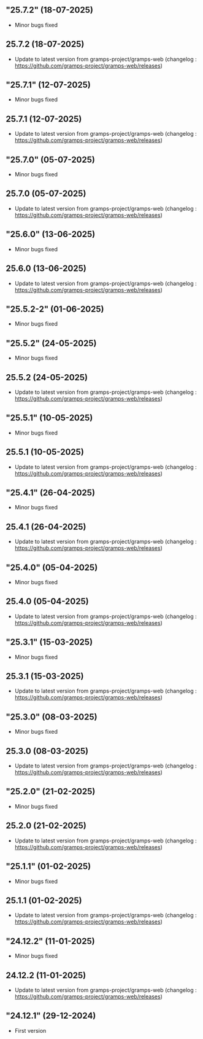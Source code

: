 ## "25.7.2" (18-07-2025)
- Minor bugs fixed

## 25.7.2 (18-07-2025)
- Update to latest version from gramps-project/gramps-web (changelog : https://github.com/gramps-project/gramps-web/releases)
## "25.7.1" (12-07-2025)
- Minor bugs fixed
## 25.7.1 (12-07-2025)

- Update to latest version from gramps-project/gramps-web (changelog : https://github.com/gramps-project/gramps-web/releases)

## "25.7.0" (05-07-2025)

- Minor bugs fixed

## 25.7.0 (05-07-2025)

- Update to latest version from gramps-project/gramps-web (changelog : https://github.com/gramps-project/gramps-web/releases)

## "25.6.0" (13-06-2025)

- Minor bugs fixed

## 25.6.0 (13-06-2025)

- Update to latest version from gramps-project/gramps-web (changelog : https://github.com/gramps-project/gramps-web/releases)

## "25.5.2-2" (01-06-2025)

- Minor bugs fixed

## "25.5.2" (24-05-2025)

- Minor bugs fixed

## 25.5.2 (24-05-2025)

- Update to latest version from gramps-project/gramps-web (changelog : https://github.com/gramps-project/gramps-web/releases)

## "25.5.1" (10-05-2025)

- Minor bugs fixed

## 25.5.1 (10-05-2025)

- Update to latest version from gramps-project/gramps-web (changelog : https://github.com/gramps-project/gramps-web/releases)

## "25.4.1" (26-04-2025)

- Minor bugs fixed

## 25.4.1 (26-04-2025)

- Update to latest version from gramps-project/gramps-web (changelog : https://github.com/gramps-project/gramps-web/releases)

## "25.4.0" (05-04-2025)

- Minor bugs fixed

## 25.4.0 (05-04-2025)

- Update to latest version from gramps-project/gramps-web (changelog : https://github.com/gramps-project/gramps-web/releases)

## "25.3.1" (15-03-2025)

- Minor bugs fixed

## 25.3.1 (15-03-2025)

- Update to latest version from gramps-project/gramps-web (changelog : https://github.com/gramps-project/gramps-web/releases)

## "25.3.0" (08-03-2025)

- Minor bugs fixed

## 25.3.0 (08-03-2025)

- Update to latest version from gramps-project/gramps-web (changelog : https://github.com/gramps-project/gramps-web/releases)

## "25.2.0" (21-02-2025)

- Minor bugs fixed

## 25.2.0 (21-02-2025)

- Update to latest version from gramps-project/gramps-web (changelog : https://github.com/gramps-project/gramps-web/releases)

## "25.1.1" (01-02-2025)

- Minor bugs fixed

## 25.1.1 (01-02-2025)

- Update to latest version from gramps-project/gramps-web (changelog : https://github.com/gramps-project/gramps-web/releases)

## "24.12.2" (11-01-2025)

- Minor bugs fixed

## 24.12.2 (11-01-2025)

- Update to latest version from gramps-project/gramps-web (changelog : https://github.com/gramps-project/gramps-web/releases)

## "24.12.1" (29-12-2024)

- First version

